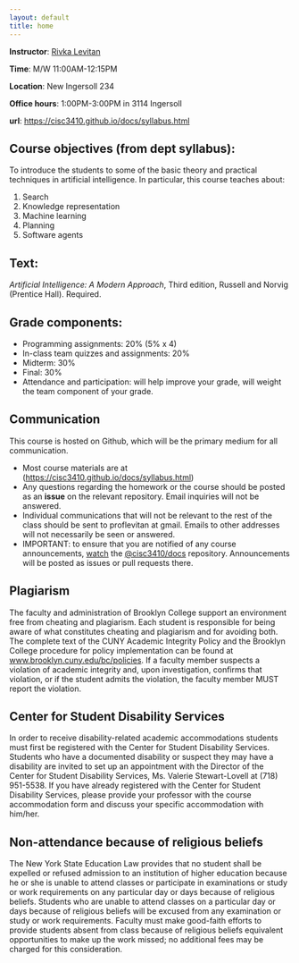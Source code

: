 ```yaml
---
layout: default
title: home
---
```


__Instructor__: [Rivka Levitan](www.sci.brooklyn.cuny.edu/~levitan)

__Time__: M/W 11:00AM-12:15PM

__Location__: New Ingersoll 234

__Office hours__: 1:00PM-3:00PM in 3114 Ingersoll

__url__: https://cisc3410.github.io/docs/syllabus.html

## Course objectives (from dept syllabus):
To introduce the students to some of the basic theory and practical techniques in artificial intelligence. In particular, this course teaches about:
1. Search
2. Knowledge representation
3. Machine learning
4. Planning
5. Software agents

## Text:
_Artificial Intelligence: A Modern Approach_, Third edition, Russell and Norvig (Prentice Hall). Required.

## Grade components:
* Programming assignments: 20% (5% x 4)
* In-class team quizzes and assignments: 20%
* Midterm: 30%
* Final: 30%
* Attendance and participation: will help improve your grade, will weight the team component of your grade.

## Communication
This course is hosted on Github, which will be the primary medium for all communication. 
* Most course materials are at (https://cisc3410.github.io/docs/syllabus.html)
* Any questions regarding the homework or the course should be posted as an __issue__ on the relevant repository. Email inquiries will not be answered.
* Individual communications that will not be relevant to the rest of the class should be sent to proflevitan at gmail. Emails to other addresses will not necessarily be seen or answered.
* IMPORTANT: to ensure that you are notified of any course announcements, [watch](link) the [@cisc3410/docs](https://github.com/cisc3410/docs) repository. Announcements will be posted as issues or pull requests there.

## Plagiarism

The faculty and administration of Brooklyn College support an environment free from cheating and plagiarism. Each student is responsible for being aware of what constitutes cheating and plagiarism and for avoiding both. The complete text of the CUNY Academic Integrity Policy and the Brooklyn College procedure for policy implementation can be found at www.brooklyn.cuny.edu/bc/policies. If a faculty member suspects a violation of academic integrity and, upon investigation, confirms that violation, or if the student admits the violation, the faculty member MUST report the violation.

## Center for Student Disability Services

In order to receive disability-related academic accommodations students must first be registered with the Center for Student Disability Services. Students who have a documented disability or suspect they may have a disability are invited to set up an appointment with the Director of the Center for Student Disability Services, Ms. Valerie Stewart-Lovell at (718) 951-5538. If you have already registered with the Center for Student Disability Services, please provide your professor with the course accommodation form and discuss your specific accommodation with him/her.

## Non-attendance because of religious beliefs

The New York State Education Law provides that no student shall be expelled or refused admission to an institution of higher education because he or she is unable to attend classes or participate in examinations or study or work requirements on any particular day or days because of religious beliefs. Students who are unable to attend classes on a particular day or days because of religious beliefs will be excused from any examination or study or work requirements. Faculty must make good-faith efforts to provide students absent from class because of religious beliefs equivalent opportunities to make up the work missed; no additional fees may be charged for this consideration.
